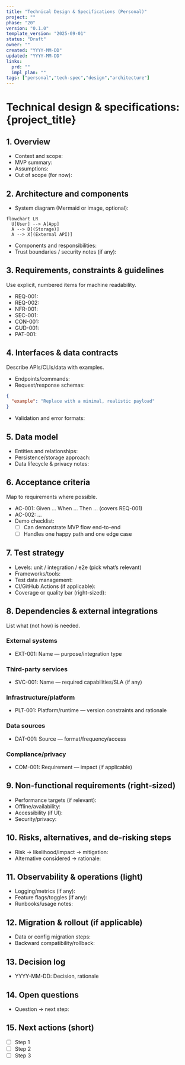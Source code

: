 ```yaml
---
title: "Technical Design & Specifications (Personal)"
project: ""
phase: "20"
version: "0.1.0"
template_version: "2025-09-01"
status: "Draft"
owner: ""
created: "YYYY-MM-DD"
updated: "YYYY-MM-DD"
links:
  prd: ""
  impl_plan: ""
tags: ["personal","tech-spec","design","architecture"]
---
```


# Technical design & specifications: {project_title}

## 1. Overview
- Context and scope:
- MVP summary:
- Assumptions:
- Out of scope (for now):

## 2. Architecture and components
- System diagram (Mermaid or image, optional):
```mermaid
flowchart LR
  U[User] --> A[App]
  A --> D[(Storage)]
  A --> X[(External API)]
```
- Components and responsibilities:
- Trust boundaries / security notes (if any):

## 3. Requirements, constraints & guidelines
Use explicit, numbered items for machine readability.
- REQ-001:
- REQ-002:
- NFR-001:
- SEC-001:
- CON-001:
- GUD-001:
- PAT-001:

## 4. Interfaces & data contracts
Describe APIs/CLIs/data with examples.
- Endpoints/commands:
- Request/response schemas:
```json
{
  "example": "Replace with a minimal, realistic payload"
}
```
- Validation and error formats:

## 5. Data model
- Entities and relationships:
- Persistence/storage approach:
- Data lifecycle & privacy notes:

## 6. Acceptance criteria
Map to requirements where possible.
- AC-001: Given … When … Then … (covers REQ-001)
- AC-002: …
- Demo checklist:
  - [ ] Can demonstrate MVP flow end-to-end
  - [ ] Handles one happy path and one edge case

## 7. Test strategy
- Levels: unit / integration / e2e (pick what’s relevant)
- Frameworks/tools:
- Test data management:
- CI/GitHub Actions (if applicable):
- Coverage or quality bar (right-sized):

## 8. Dependencies & external integrations
List what (not how) is needed.
### External systems
- EXT-001: Name — purpose/integration type
### Third-party services
- SVC-001: Name — required capabilities/SLA (if any)
### Infrastructure/platform
- PLT-001: Platform/runtime — version constraints and rationale
### Data sources
- DAT-001: Source — format/frequency/access
### Compliance/privacy
- COM-001: Requirement — impact (if applicable)

## 9. Non-functional requirements (right-sized)
- Performance targets (if relevant):
- Offline/availability:
- Accessibility (if UI):
- Security/privacy:

## 10. Risks, alternatives, and de-risking steps
- Risk → likelihood/impact → mitigation:
- Alternative considered → rationale:

## 11. Observability & operations (light)
- Logging/metrics (if any):
- Feature flags/toggles (if any):
- Runbooks/usage notes:

## 12. Migration & rollout (if applicable)
- Data or config migration steps:
- Backward compatibility/rollback:

## 13. Decision log
- YYYY-MM-DD: Decision, rationale

## 14. Open questions
- Question → next step:

## 15. Next actions (short)
- [ ] Step 1
- [ ] Step 2
- [ ] Step 3